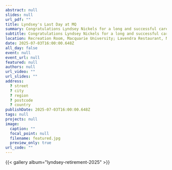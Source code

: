 ```yaml
---
abstract: null
slides: null
url_pdf: ""
title: Lyndsey's Last Day at MQ
summary: Congratulations Lyndsey Nickels for a long and successful career at Macquarie University!
subtitle: Congratulations Lyndsey Nickels for a long and successful career at Macquarie University!
location: Recreation Room, Macquarie University; Lavendra Restaurant, North Sydney
date: 2025-07-03T16:00:00.648Z
all_day: false
event: null
event_url: null
featured: null
authors: null
url_video: ""
url_slides: ""
address:
  ? street
  ? city
  ? region
  ? postcode
  ? country
publishDate: 2025-07-03T16:00:00.648Z
tags: null
projects: null
image:
  caption: ""
  focal_point: null
  filename: featured.jpg
  preview_only: true
url_code: ""
---
```


{{< gallery album="lyndsey-retirement-2025" >}}
